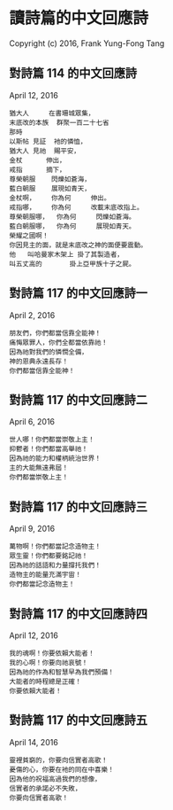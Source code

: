 # 讀詩篇的中文回應詩 
Copyright (c) 2016, Frank Yung-Fong Tang

## 對詩篇 114 的中文回應詩
April 12, 2016

```
猶大人		在書珊城眾集，
末底改的本族	群聚一百二十七省
那時
以斯帖	見証	衪的憐恤，
猶大人	見祂	賜平安，
金杖		伸出，
戒指		摘下，
尊榮朝服	閃爍如蒼海，
藍白朝服	展現如青天，
金杖啊，	你為何		伸出。
戒指哪，	你為何		改載末底改指上。
尊榮朝服哪，	你為何		閃爍如蒼海。
藍白朝服哪，	你為何		展現如青天。
榮耀之國啊！
你因見主的面，就是末底改之神的面便要震動。
他	叫哈曼家木架上	掛了其製造者，
叫五丈高的		掛上亞甲族十子之屍。
```
## 對詩篇 117 的中文回應詩一
April 2, 2016

```
朋友們，你們都當信靠全能神！
痛悔眾罪人，你們全都當依靠祂！
因為祂對我們的憐憫全備，
神的恩典永遠長存！
你們都當信靠全能神！
```
## 對詩篇 117 的中文回應詩二
April 6, 2016

```
世人哪！你們都當崇敬上主！
抑鬱者！你們都當高舉祂！
因為祂的能力和權柄統治世界！
主的大能無遠弗屆！
你們都當崇敬上主！
```
## 對詩篇 117 的中文回應詩三
April 9, 2016

```
萬物啊！你們都當記念造物主！
眾生靈！你們都要銘記祂！
因為祂的話語和力量撐托我們！
造物主的能量充滿宇宙！
你們都當記念造物主！
```
## 對詩篇 117 的中文回應詩四
April 12, 2016

```
我的魂啊！你要依賴大能者！
我的心啊！你要向祂哀號！
因為祂的作為和智慧早為我們預備！
大能者的時程總是正確！
你要依賴大能者！
```
## 對詩篇 117 的中文回應詩五
April 14, 2016

```
靈裡貧窮的，你要向信實者高歌！
憂傷的心，你要在衪的同在中喜樂！
因為他的祝福高過我們的想像，
信實者的承諾必不失敗，
你要向信實者高歌！
```
